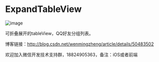 # ExpandTableView

![image](https://github.com/zhengwenming/ExpandTableView/blob/master/ExpandTableView/Resources/QQList.gif) 

可折叠展开的tableView，QQ好友分组列表。


博客链接：http://blog.csdn.net/wenmingzheng/article/details/50483502


欢迎加入微信开发技术支持群，18824905363，备注：iOS或者前端
